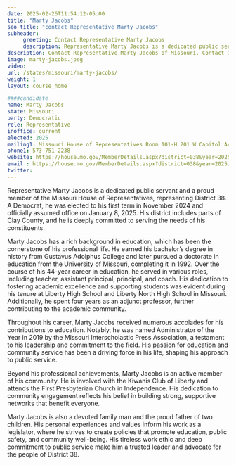 ```yaml
---
date: 2025-02-26T11:54:12-05:00
title: "Marty Jacobs"
seo_title: "contact Representative Marty Jacobs"
subheader:
     greeting: Contact Representative Marty Jacobs
     description: Representative Marty Jacobs is a dedicated public servant and a proud member of the Missouri House of Representatives, representing District 38. He assumed office on January 8, 2025. His current term ends on January 6, 2027.
description: Contact Representative Marty Jacobs of Missouri. Contact information for Marty Jacobs includes email address, phone number, and mailing address.
image: marty-jacobs.jpeg
video:
url: /states/missouri/marty-jacobs/
weight: 1
layout: course_home

####candidate
name: Marty Jacobs
state: Missouri
party: Democratic
role: Representative
inoffice: current
elected: 2025
mailing1: Missouri House of Representatives Room 101-H 201 W Capitol Ave Jefferson City, MO 65101
phone1: 573-751-2238
website: https://house.mo.gov/MemberDetails.aspx?district=038&year=2025/
email : https://house.mo.gov/MemberDetails.aspx?district=038&year=2025/
twitter: 
---
```

Representative Marty Jacobs is a dedicated public servant and a proud member of the Missouri House of Representatives, representing District 38. A Democrat, he was elected to his first term in November 2024 and officially assumed office on January 8, 2025. His district includes parts of Clay County, and he is deeply committed to serving the needs of his constituents.

Marty Jacobs has a rich background in education, which has been the cornerstone of his professional life. He earned his bachelor’s degree in history from Gustavus Adolphus College and later pursued a doctorate in education from the University of Missouri, completing it in 1992. Over the course of his 44-year career in education, he served in various roles, including teacher, assistant principal, principal, and coach. His dedication to fostering academic excellence and supporting students was evident during his tenure at Liberty High School and Liberty North High School in Missouri. Additionally, he spent four years as an adjunct professor, further contributing to the academic community.

Throughout his career, Marty Jacobs received numerous accolades for his contributions to education. Notably, he was named Administrator of the Year in 2019 by the Missouri Interscholastic Press Association, a testament to his leadership and commitment to the field. His passion for education and community service has been a driving force in his life, shaping his approach to public service.

Beyond his professional achievements, Marty Jacobs is an active member of his community. He is involved with the Kiwanis Club of Liberty and attends the First Presbyterian Church in Independence. His dedication to community engagement reflects his belief in building strong, supportive networks that benefit everyone.

Marty Jacobs is also a devoted family man and the proud father of two children. His personal experiences and values inform his work as a legislator, where he strives to create policies that promote education, public safety, and community well-being. His tireless work ethic and deep commitment to public service make him a trusted leader and advocate for the people of District 38.
